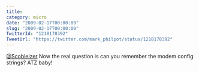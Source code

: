 ```yaml
---
title: 
category: micro
date: "2009-02-17T00:00:00"
slug: "2009-02-17T00:00:00"
TwitterId: "1218178392"
TweetUrl: "https://twitter.com/mark_philpot/status/1218178392"
---
```


[@Scobleizer](https://twitter.com/Scobleizer) Now the real question is can you
remember the modem config strings? ATZ baby!

